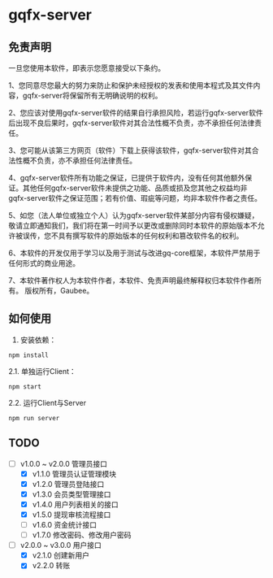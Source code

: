 # gqfx-server 

## 免责声明

一旦您使用本软件，即表示您愿意接受以下条约。

1、您同意尽您最大的努力来防止和保护未经授权的发表和使用本程式及其文件内容，gqfx-server将保留所有无明确说明的权利。 

2、您应该对使用gqfx-server软件的结果自行承担风险，若运行gqfx-server软件后出现不良后果时，gqfx-server软件对其合法性概不负责，亦不承担任何法律责任。 

3、您可能从该第三方网页（软件）下载上获得该软件，gqfx-server软件对其合法性概不负责，亦不承担任何法律责任。 

4、gqfx-server软件所有功能之保证，已提供于软件内，没有任何其他额外保证。其他任何gqfx-server软件未提供之功能、品质或损及您其他之权益均非gqfx-server软件之保证范围；若有价值、瑕疵等问题，均非本软件作者之责任。 

5、如您（法人单位或独立个人）认为gqfx-server软件某部分内容有侵权嫌疑，敬请立即通知我们，我们将在第一时间予以更改或删除同时本软件的原始版本不允许被误传，您不具有撰写软件的原始版本的任何权利和篡改软件名的权利。

6、本软件的开发仅用于学习以及用于测试与改进gq-core框架，本软件严禁用于任何形式的商业用途。 

7、本软件著作权人为本软件作者，本软件、免责声明最终解释权归本软件作者所有。 版权所有，Gaubee。

## 如何使用

1. 安装依赖：
```
npm install
```



2.1. 单独运行Client：
```
npm start
```

2.2. 运行Client与Server
```
npm run server
```


## TODO

- [ ] v1.0.0 ~ v2.0.0 管理员接口
  - [x] v1.1.0 管理员认证管理模块
  - [x] v1.2.0 管理员登陆接口
  - [x] v1.3.0 会员类型管理接口
  - [x] v1.4.0 用户列表相关的接口
  - [x] v1.5.0 提现审核流程接口
  - [ ] v1.6.0 资金统计接口
  - [ ] v1.7.0 修改密码、修改用户密码
- [ ] v2.0.0 ~ v3.0.0 用户接口
  - [x] v2.1.0 创建新用户
  - [x] v2.2.0 转账